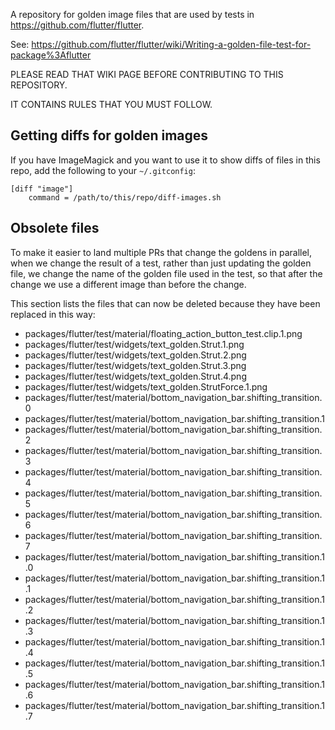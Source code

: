 A repository for golden image files that are used by tests in https://github.com/flutter/flutter.

See: https://github.com/flutter/flutter/wiki/Writing-a-golden-file-test-for-package%3Aflutter

PLEASE READ THAT WIKI PAGE BEFORE CONTRIBUTING TO THIS REPOSITORY.

IT CONTAINS RULES THAT YOU MUST FOLLOW.

## Getting diffs for golden images

If you have ImageMagick and you want to use it to show diffs of files
in this repo, add the following to your `~/.gitconfig`:

```
[diff "image"]
    command = /path/to/this/repo/diff-images.sh
```

## Obsolete files

To make it easier to land multiple PRs that change the goldens in
parallel, when we change the result of a test, rather than just
updating the golden file, we change the name of the golden file
used in the test, so that after the change we use a different
image than before the change.

This section lists the files that can now be deleted because
they have been replaced in this way:

- packages/flutter/test/material/floating_action_button_test.clip.1.png
- packages/flutter/test/widgets/text_golden.Strut.1.png
- packages/flutter/test/widgets/text_golden.Strut.2.png
- packages/flutter/test/widgets/text_golden.Strut.3.png
- packages/flutter/test/widgets/text_golden.Strut.4.png
- packages/flutter/test/widgets/text_golden.StrutForce.1.png
- packages/flutter/test/material/bottom_navigation_bar.shifting_transition.0
- packages/flutter/test/material/bottom_navigation_bar.shifting_transition.1
- packages/flutter/test/material/bottom_navigation_bar.shifting_transition.2
- packages/flutter/test/material/bottom_navigation_bar.shifting_transition.3
- packages/flutter/test/material/bottom_navigation_bar.shifting_transition.4
- packages/flutter/test/material/bottom_navigation_bar.shifting_transition.5
- packages/flutter/test/material/bottom_navigation_bar.shifting_transition.6
- packages/flutter/test/material/bottom_navigation_bar.shifting_transition.7
- packages/flutter/test/material/bottom_navigation_bar.shifting_transition.1.0
- packages/flutter/test/material/bottom_navigation_bar.shifting_transition.1.1
- packages/flutter/test/material/bottom_navigation_bar.shifting_transition.1.2
- packages/flutter/test/material/bottom_navigation_bar.shifting_transition.1.3
- packages/flutter/test/material/bottom_navigation_bar.shifting_transition.1.4
- packages/flutter/test/material/bottom_navigation_bar.shifting_transition.1.5
- packages/flutter/test/material/bottom_navigation_bar.shifting_transition.1.6
- packages/flutter/test/material/bottom_navigation_bar.shifting_transition.1.7

